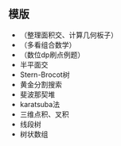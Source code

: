## 模版
* （整理面积交、计算几何板子）
* （多看组合数学）
* （数位dp刷点例题）
* 半平面交
* Stern-Brocot树
* 黄金分割搜索
* 斐波那契堆
* karatsuba法
* 三维点积、叉积
* 线段树
* 树状数组